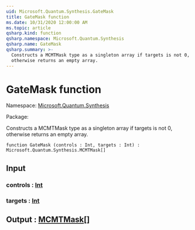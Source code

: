 ```yaml
---
uid: Microsoft.Quantum.Synthesis.GateMask
title: GateMask function
ms.date: 10/31/2020 12:00:00 AM
ms.topic: article
qsharp.kind: function
qsharp.namespace: Microsoft.Quantum.Synthesis
qsharp.name: GateMask
qsharp.summary: >-
  Constructs a MCMTMask type as a singleton array if targets is not 0,
  otherwise returns an empty array.
---
```


# GateMask function

Namespace: [Microsoft.Quantum.Synthesis](xref:Microsoft.Quantum.Synthesis)

Package: [](https://nuget.org/packages/)


Constructs a MCMTMask type as a singleton array if targets is not 0,otherwise returns an empty array.

```qsharp
function GateMask (controls : Int, targets : Int) : Microsoft.Quantum.Synthesis.MCMTMask[]
```


## Input

### controls : [Int](xref:microsoft.quantum.lang-ref.int)




### targets : [Int](xref:microsoft.quantum.lang-ref.int)





## Output : [MCMTMask](xref:Microsoft.Quantum.Synthesis.MCMTMask)[]

